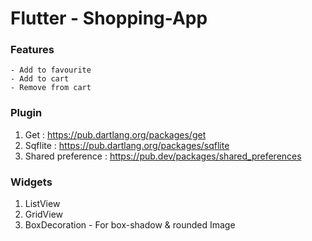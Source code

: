 # Flutter - Shopping-App

### Features
    - Add to favourite
    - Add to cart
    - Remove from cart
### Plugin
1. Get               : https://pub.dartlang.org/packages/get
3. Sqflite           : https://pub.dartlang.org/packages/sqflite
5. Shared preference : https://pub.dev/packages/shared_preferences

### Widgets
1. ListView
2. GridView
3. BoxDecoration - For box-shadow & rounded Image

